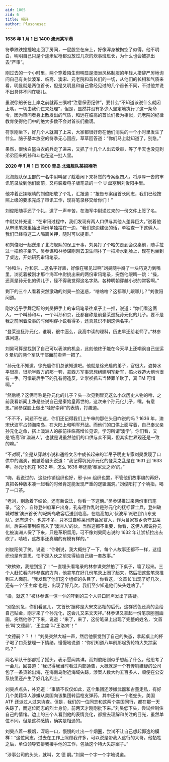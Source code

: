```yaml
---
aid: 1005
zid: 6
title: 揭开
author: Plusonesec
---
```


**1636 年 1 月 1 日 1400 澳洲某军港**

符季跌跌撞撞地走回了房间，一屁股坐在床上，好像浑身被掏空了似得。他不明白，明明自己只是个连米尼枪都没放过几次的炊事班班长，为什么也会被抓出去“严审”。

刚过去的一个小时里，两个穿着陌生但明显是澳洲风格制服的年轻人措辞严厉地询问自己有关伏波军、临高、澳宋、元老院和首长们的一切，从他们的长相和气质来看，明显就是两位首长，但是又明显和自己曾经见过的几个首长不同，不过他并说不出具体不同在哪儿。

虽说徐船长在上岸之前就再三嘱咐“注意保密纪律”，要什么“不知道该说什么就闭上嘴，一切由我们仨来处理”，但是，显然并没有多少人坚定地执行了这一条命令，因为审问者身上散发出的气质，和远在临高的首长们极为相似，元老院的纪律教育使得他们中的绝大多数不会对首长们撒谎。

符季刚坐下，好几个人就围了上来，大家都很好奇在他们消失的一个小时里发生了什么。脑子基本放空的符季无心回应，草草回答道：“你们马上就知道了，别急。”

果然，很快白盔白衣的兵走了进来，又抓了十几个人出去受审，等了半天也没见到弟弟回来的孙和斗也在这一批人里。

**2020 年 1 月 1 日 1900 青岛 北海舰队某招待所**

北海舰队保卫部的一名中尉叫醒了趁着闲下来补觉的专案组四人。将厚厚一沓的审讯笔录放到他们面前，又将装着电子版笔录的一个 U 盘塞到刘俊阳手里。

他冲着正揉眼睛的刘俊阳敬了个礼，汇报道：“报告专案组首长同志，我们已经按照上级的要求完成了审讯工作，现将笔录移交给你们！”

刘俊阳随手还了个礼，道了一声辛苦，在海军中尉递过来的一份文件上签了名。

中尉又补充道：“在审讯过程中，我们发现有两人口供与其他人差异巨大。”说着他从审讯笔录里抽出两份单独摆在一边，“我们这边建议的话，单独查一下这俩人，我们已经将这二人隔离关押，随时可以提审。”

和刘俊阳一起送走了北海舰队的保卫干事，刘昊打了个哈欠走到会议桌前，随手拉过一把椅子坐下。吴参谋和林参谋刚刚去卫生间扑了一把冷水到脸上，现在也坐到了桌边，开始研究审讯笔录。

“孙和斗，孙和京.....这名字好熟，好像在哪见过啊”刘昊随手掰了一块巧克力到嘴里，浏览着被刚才那个海军中尉挑出来的两份审讯笔录，突然他眼睛一跳：“操，还真是孙元化的俩儿子，怪不得我觉得这名字熟，各种明朝穿越小说的常客啊。”

剩下的三个人看着突然激动的刘昊一脸迷惑，“啥啥啥？这都哪儿跟哪儿？”刘俊阳问道。

刚才近乎手舞足蹈的刘昊把手上的审讯笔录往桌子上一推，说道：“你们看这俩人，一个叫孙和斗，一个叫孙和京，还都自称是前登莱巡抚孙元化的儿子。要不是我之前闲着没事的时候明穿小说看得多，还真意识不到这俩名字。”

“登莱巡抚孙元化，谁啊，很牛逼么，我高中读的理科，历史早还给老师了。”林参谋问道。

刘昊可算是找到了自己可以表演的机会，此刻他终于能在今天早上还嘲讽自己坐运 8 晕机的两个军队干部面前卖弄一把了。

“孙元化不知道，徐光启你们总该知道吧。他就是徐光启的弟子，官很大，姿势水平很高，很能学西方的那一套，拿西方军事思想组建明军新军，搞火器造大炮也很有一手。可惜最后手下的孔有德造反，让崇祯抓去当替罪羊砍了，真 TM 可惜啊。”

“然后呢？这俩号称是孙元化的儿子？头一次见到冒充这么小众历史人物的哈，之前我看新闻上净是些说自己是秦始皇再世的，这次来个孙元化儿子，嘿，有意思。”吴参谋脸上做出“哇好崇拜”的表情，打趣道。

“不不不，问题不在这，你们还记得我们上午审的那仨头目咋说的吗？1636 年，澳宋伏波军占领海南岛，在大陆上和明军开战。而他们的口供上面写着，自己奉父亲孙元化之命，搭上澳洲人的船前往临高增长见识，学习所谓‘澳学’。你们看，又是‘临高’和‘澳洲人’，也就是说虽然他们的口供与众不同，但其实世界观还是一致的嘛。”

“不对啊，”全是从穿越小说和通俗文艺中成长起来的半吊子明史专家刘昊发现了口供中的漏洞，他皱着眉头说道：“我记得坑死孙元化的登莱之乱是在 1631 到 1633 年，孙元化死在 1632 年，怎么 1636 年还能‘奉家父之命’的。”

“嗨，我说过的，这些传销组织也好，邪-jiao 组织也罢，不管他们故事编的再好，真把各种版本凑一起看的时候肯定能发现严重的逻辑漏洞。”刘俊阳打了个响指，喝了一口茶。

“老刘，别急着下结论，还有新说法，你看一下这俩。”吴参谋推过来两份审讯笔录，“这个，自称登州府军户出身，孔有德作乱时是孙元化的抚标营士兵，登州破城时被‘澳洲首长’的屺姆岛收容后送到临高，在临高加入‘伏波军’派驻到‘山东支队’。还有这个，也差不多，只不过自称莱州府吕家寨人，作为吕家寨乡勇守卫莱州，后来被带到临高入了‘澳洲人’的伙。当然这都不重要，你看，这俩人都说孙元化被澳洲人保了下来，只是革职留用，可不像刘昊同志说的 1632 年让崇祯拉出去砍了，啧啧，这故事还真编的有模有样的。”

刘俊阳笑了笑，说道：“你别说，我大概扫了一下，每个人故事还都不一样，这组织也是有意思，怕不是入伙之前先得给自己编一套故事。”

“欸欸欸，我挖到宝了！”一直埋头看笔录的林参谋突然拍了下桌子，嚷了起来。三个人赶忙看向林参谋的方向，他拿笔在好几份笔录上圈了起来，然后把这些笔录推到三人面前。“我发现了他们这个组织的头目了，你看这，‘文首长’出现了好几次，还有一个‘王主席’也是，出现了好几次，我们至少知道他们头头姓啥了。”

“操，就这？”被林参谋一惊一乍的吓到的三个人异口同声发出了质疑。

“别急别急，你们看这儿，‘文首长’据称是大宋文丞相的后代，这群货色还真的会给自己贴金，刚才来了个孙元化，这会儿又来文天祥。”林参谋又拿起一份笔录圈圈画画，突然他停了下来，说道：“来了，来了，这份笔录上出现了完整的姓名，‘文首长’叫‘文德嗣’，‘王主席’叫‘王洛宾’！”

“文德嗣？？！！”刘昊突然大喊一声，然后他察觉到了自己的失态，拿起桌上的杯子喝了口茶整理一下情绪，慢慢地说道：“你们知道八年前那起货轮特大失踪案吗？”

两名军队干部都摇了摇头，表示愿闻其详。而刘俊阳则似乎想起了什么，他思考了一会儿，回答道：“我记得我当时看过内部通告，大概就是一个有传销嫌疑的公司包了一条货轮出海，在海南岛附近海域失踪，涉案人数大约五百多人，顺便在公安系统里还产生了好几名烈士。”

刘昊点点头，补充道：“事情不仅仅如此，这个集团还涉嫌武器和古董走私，有好几个美籍华人涉嫌从美国向该集团转运枪支弹药，其中还有一个老蛇头，美国 ATF 还派过人过来协查。但是，我们的一位同志和这两个美国同行，都在那一天失踪了，而这位同志的烈士身份，前两天才刚刚批下来。”刘昊低下头，尝试控制住自己的情绪。边上的三个人看到他的表情变化，都投去理解和关注的目光，虽然单位不同，但是这种感情，确实是相通的。

刘昊点着一根烟，深吸一口，慢慢的吐出一个烟圈，尝试不让自己想起郭逸的模样：“这位同志，过去在工作上照顾我许多，可以说是带我入这行的大哥。他牺牲之后，单位领导安排我接手他的工作，包括这个特大失踪案子。”

“涉事公司的头头，就叫，文 德 嗣。”刘昊一个字一个字地说道。
